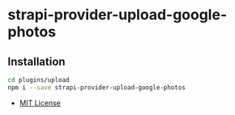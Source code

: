 # strapi-provider-upload-google-photos
## Installation
```bash
cd plugins/upload
npm i --save strapi-provider-upload-google-photos
````


- [MIT License](LICENSE.md)